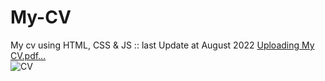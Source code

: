 # My-CV
My cv using HTML, CSS &amp; JS :: last Update at August 2022
[Uploading My CV.pdf…]()  
![CV](https://user-images.githubusercontent.com/74605802/194560808-4db748fd-5a50-4ea5-a2f5-1bbb10f0ddb3.png)
